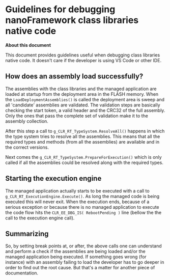 # Guidelines for debugging **nanoFramework** class libraries native code

**About this document**

This document provides guidelines useful when debugging class libraries native code.
It doesn't care if the developer is using VS Code or other IDE.

## How does an assembly load successfully?

The assemblies with the class libraries and the managed application are loaded at startup from the deployment area in the FLASH memory.
When the `LoadDeploymentAssemblies()` is called the deployment area is sweep and all 'candidate' assemblies are validated. The validation steps are basically checking the start token, a valid header and the CRC32 of the full assembly. Only the ones that pass the complete set of validation make it to the assembly collection.

After this step a call to `g_CLR_RT_TypeSystem.ResolveAll()` happens in which the type system tries to resolve all the assemblies. This means that all the required types and methods (from all the assemblies) are available and in the correct versions.

Next comes the `g_CLR_RT_TypeSystem.PrepareForExecution()` which is only called if all the assemblies could be resolved along with the required types.

## Starting the execution engine

The managed application actually starts to be executed with a call to `g_CLR_RT_ExecutionEngine.Execute()`.
As long the managed code is being executed this will never exit.
When the execution ends, because of a serious exception or because there is no managed application to execute the code flow hits the `CLR_EE_DBG_IS( RebootPending )` line (bellow the the call to the execution engine call).

## Summarizing

So, by setting break points at, or after, the above calls one can understand and perform a check if the assemblies are being loaded and/or the managed application being executed.
If something goes wrong (for instance) with an assembly failing to load the developer has to go deeper in order to find out the root cause. But that's a matter for another piece of documentation.
